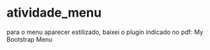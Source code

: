 # atividade_menu

para o menu aparecer estilizado, baixei o plugin indicado no pdf: My Bootstrap Menu
